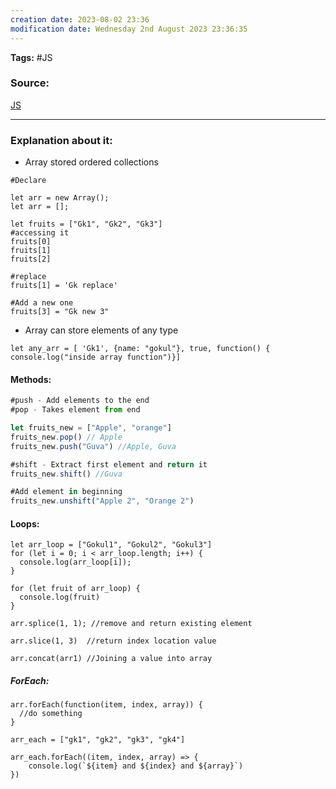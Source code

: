 ```yaml
---
creation date: 2023-08-02 23:36
modification date: Wednesday 2nd August 2023 23:36:35
---
```


**Tags:** #JS 

### Source:
[JS](https://javascript.info/array)

--------------------------------------
### Explanation about it:

* Array stored ordered collections

```
#Declare

let arr = new Array();
let arr = [];

let fruits = ["Gk1", "Gk2", "Gk3"]
#accessing it
fruits[0]
fruits[1]
fruits[2]

#replace
fruits[1] = 'Gk replace'

#Add a new one
fruits[3] = "Gk new 3"
```

* Array can store elements of any type

```
let any_arr = [ 'Gk1', {name: "gokul"}, true, function() { console.log("inside array function")}]
```


#### Methods:

```Javascript
#push - Add elements to the end
#pop - Takes element from end

let fruits_new = ["Apple", "orange"]
fruits_new.pop() // Apple
fruits_new.push("Guva") //Apple, Guva

#shift - Extract first element and return it
fruits_new.shift() //Guva

#Add element in beginning
fruits_new.unshift("Apple 2", "Orange 2")
```

#### Loops:

```
let arr_loop = ["Gokul1", "Gokul2", "Gokul3"]
for (let i = 0; i < arr_loop.length; i++) {
  console.log(arr_loop[i]);
}
```

```
for (let fruit of arr_loop) {
  console.log(fruit)
}
```


```
arr.splice(1, 1); //remove and return existing element

arr.slice(1, 3)  //return index location value

arr.concat(arr1) //Joining a value into array
```

##### ForEach:

```
arr.forEach(function(item, index, array)) {
  //do something
}

arr_each = ["gk1", "gk2", "gk3", "gk4"]

arr_each.forEach((item, index, array) => {
	console.log(`${item} and ${index} and ${array}`)
})
```

